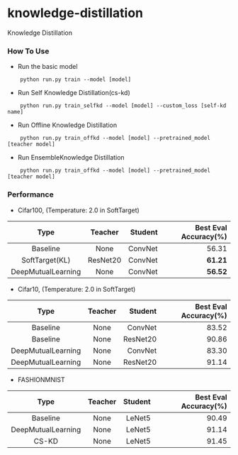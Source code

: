 # knowledge-distillation
Knowledge Distillation

### How To Use
- Run the basic model
```shell script
    python run.py train --model [model]
``` 

- Run  Self Knowledge Distillation(cs-kd)
```shell script
    python run.py train_selfkd --model [model] --custom_loss [self-kd name]
``` 
- Run Offline Knowledge Distillation
```shell script
    python run.py train_offkd --model [model] --pretrained_model [teacher model]
``` 
- Run EnsembleKnowledge Distillation
```shell script
    python run.py train_offkd --model [model] --pretrained_model [teacher model]
``` 


### Performance
- Cifar100, (Temperature: 2.0 in SoftTarget)

|Type|Teacher|Student|Best Eval Accuracy(%)|
|:---:|:---:|---:|---:|
|Baseline|None|ConvNet|56.31|
|SoftTarget(KL)|ResNet20|ConvNet|**61.21**|
|DeepMutualLearning|None|ConvNet|**56.52**|

- Cifar10, (Temperature: 2.0 in SoftTarget)

|Type|Teacher|Student|Best Eval Accuracy(%)|
|:---:|:---:|---:|---:|
|Baseline|None|ConvNet|83.52|
|Baseline|None|ResNet20|90.86|
|DeepMutualLearning|None|ConvNet|83.30|
|DeepMutualLearning|None|ResNet20|91.14|

- FASHIONMNIST

|Type|Teacher|Student|Best Eval Accuracy(%)|
|:---:|:---:|---:|---:|
|Baseline|None|LeNet5|90.49|
|DeepMutualLearning|None|LeNet5|91.14|
|CS-KD|None|LeNet5|91.45|

